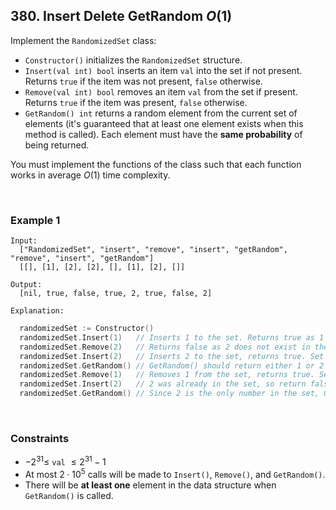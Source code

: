 ## 380. Insert Delete GetRandom $O(1)$

Implement the `RandomizedSet` class:

- `Constructor()` initializes the `RandomizedSet` structure.
- `Insert(val int) bool` inserts an item `val` into the set if not present. Returns `true` if the item was not present, `false` otherwise.
- `Remove(val int) bool` removes an item `val` from the set if present. Returns `true` if the item was present, `false` otherwise.
- `GetRandom() int` returns a random element from the current set of elements (it's guaranteed that at least one element exists when this method is called). Each element must have the **same probability** of being returned.

You must implement the functions of the class such that each function works in average $O(1)$ time complexity.

<br>

### Example 1

```
Input:
  ["RandomizedSet", "insert", "remove", "insert", "getRandom", "remove", "insert", "getRandom"]
  [[], [1], [2], [2], [], [1], [2], []]

Output:
  [nil, true, false, true, 2, true, false, 2]

Explanation:
```

```go
  randomizedSet := Constructor()
  randomizedSet.Insert(1)   // Inserts 1 to the set. Returns true as 1 was inserted successfully.
  randomizedSet.Remove(2)   // Returns false as 2 does not exist in the set.
  randomizedSet.Insert(2)   // Inserts 2 to the set, returns true. Set now contains [1, 2].
  randomizedSet.GetRandom() // GetRandom() should return either 1 or 2 randomly.
  randomizedSet.Remove(1)   // Removes 1 from the set, returns true. Set now contains [2].
  randomizedSet.Insert(2)   // 2 was already in the set, so return false.
  randomizedSet.GetRandom() // Since 2 is the only number in the set, GetRandom() will always return 2.
```

<br>

### Constraints

- $-2^{31} \leqslant$ `val` $\leqslant 2^{31} - 1$
- At most $2 \cdot 10^5$ calls will be made to `Insert()`, `Remove()`, and `GetRandom()`.
- There will be **at least one** element in the data structure when `GetRandom()` is called.

